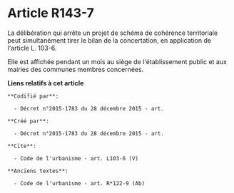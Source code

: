 # Article R143-7

La délibération qui arrête un projet de schéma de cohérence territoriale peut simultanément tirer le bilan de la
concertation, en application de l'article L. 103-6. 

Elle est affichée pendant un mois au siège de l'établissement public et aux mairies des communes membres concernées.

**Liens relatifs à cet article**

	**Codifié par**:

	  - Décret n°2015-1783 du 28 décembre 2015 - art.

	**Créé par**:

	  - Décret n°2015-1783 du 28 décembre 2015 - art.

	**Cite**:

	  - Code de l'urbanisme - art. L103-6 (V)

	**Anciens textes**:

	  - Code de l'urbanisme - art. R*122-9 (Ab)
